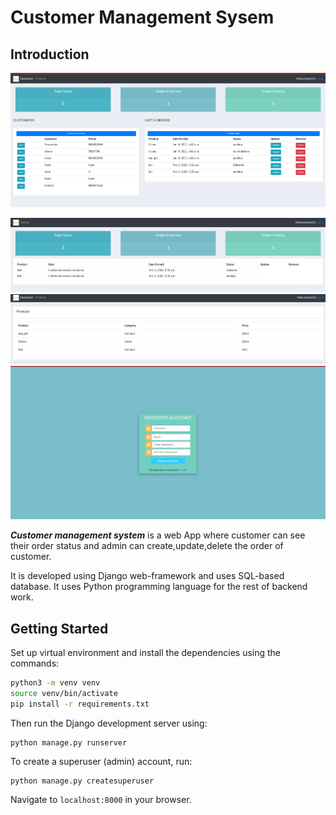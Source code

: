# Customer Management Sysem

## Introduction

![Customer Management -adminhomepage](crm/screenshots/admin_dashboard.png)

![Customer Management -customerhomepage](crm/screenshots/customer.png)
![Customer Management -productpage](crm/screenshots/productpage.png)
![Customer Management -registerpage](crm/screenshots/registerpage.png)


***Customer management system*** is a web App where customer can see their order status and admin can create,update,delete the order of customer.

It is developed using Django web-framework and uses SQL-based database. It uses Python programming language for the rest of backend work.

## Getting Started

Set up virtual environment and install the dependencies using the commands:

```bash
python3 -m venv venv
source venv/bin/activate
pip install -r requirements.txt
```

Then run the Django development server using:

```
python manage.py runserver
```
To create a superuser (admin) account, run:

```
python manage.py createsuperuser
```

Navigate to `localhost:8000` in your browser.

